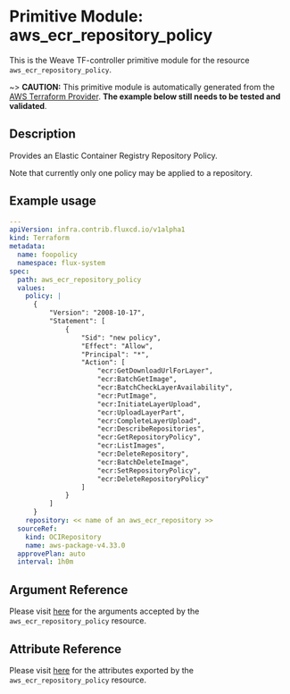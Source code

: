 
# Primitive Module: aws_ecr_repository_policy

This is the Weave TF-controller primitive module for the resource `aws_ecr_repository_policy`.

~> **CAUTION:** This primitive module is automatically generated from the [AWS Terraform Provider](https://registry.terraform.io/providers/hashicorp/aws/latest/docs/resources/ecr_repository_policy). **The example below still needs to be tested and validated**.

## Description

Provides an Elastic Container Registry Repository Policy.

Note that currently only one policy may be applied to a repository.

## Example usage

```yaml
---
apiVersion: infra.contrib.fluxcd.io/v1alpha1
kind: Terraform
metadata:
  name: foopolicy
  namespace: flux-system
spec:
  path: aws_ecr_repository_policy
  values:
    policy: |
      {
          "Version": "2008-10-17",
          "Statement": [
              {
                  "Sid": "new policy",
                  "Effect": "Allow",
                  "Principal": "*",
                  "Action": [
                      "ecr:GetDownloadUrlForLayer",
                      "ecr:BatchGetImage",
                      "ecr:BatchCheckLayerAvailability",
                      "ecr:PutImage",
                      "ecr:InitiateLayerUpload",
                      "ecr:UploadLayerPart",
                      "ecr:CompleteLayerUpload",
                      "ecr:DescribeRepositories",
                      "ecr:GetRepositoryPolicy",
                      "ecr:ListImages",
                      "ecr:DeleteRepository",
                      "ecr:BatchDeleteImage",
                      "ecr:SetRepositoryPolicy",
                      "ecr:DeleteRepositoryPolicy"
                  ]
              }
          ]
      }
    repository: << name of an aws_ecr_repository >>
  sourceRef:
    kind: OCIRepository
    name: aws-package-v4.33.0
  approvePlan: auto
  interval: 1h0m
```

## Argument Reference

Please visit [here](https://registry.terraform.io/providers/hashicorp/aws/latest/docs/resources/ecr_repository_policy#argument-reference) for the arguments accepted by the `aws_ecr_repository_policy` resource.

## Attribute Reference

Please visit [here](https://registry.terraform.io/providers/hashicorp/aws/latest/docs/resources/ecr_repository_policy#attributes-reference) for the attributes exported by the `aws_ecr_repository_policy` resource.
